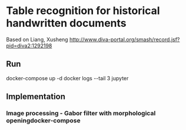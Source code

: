 # Table recognition for historical handwritten documents
Based on Liang, Xusheng
http://www.diva-portal.org/smash/record.jsf?pid=diva2:1292198

## Run
docker-compose up -d
docker logs --tail 3 jupyter

## Implementation

### Image processing - Gabor filter with morphological openingdocker-compose

